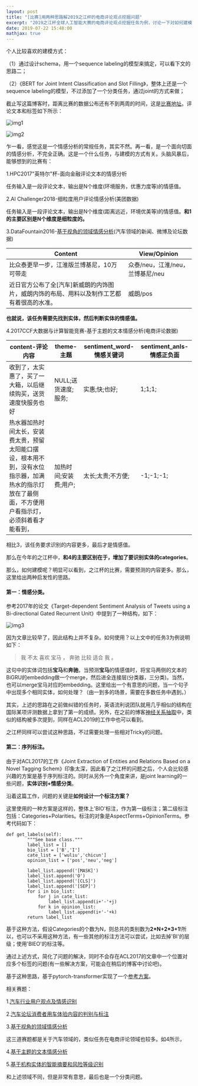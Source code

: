 ```yaml
---
layout: post
title: "[比赛]用两种思路解2019之江杯的电商评论观点挖掘问题"
excerpt: "2019之江杯全球人工智能大赛的电商评论观点挖掘任务为例，讨论一下对如何建模的思考。"
date: 2019-07-22 15:48:00
mathjax: true
---
```


个人比较喜欢的建模方式：

（1）通过设计schema，用一个sequence labeling的模型来搞定，可以看下文的思路二；

（2）《BERT for Joint Intent Classification and Slot Filling》，整体上还是一个sequence labeling的模型，不过添加了一个分类任务，通过joint的方式来做；


截止写这篇博客时，距离比赛的数据公布还有不到两周的时间，这是[比赛地址](https://zhejianglab.aliyun.com/entrance/231731/information)。评论文本和标签如下所示：

![img1](http://wx4.sinaimg.cn/mw690/aba7d18bgy1g58qhhmkgoj20vy0ckq6p.jpg)

![img2](http://wx2.sinaimg.cn/mw690/aba7d18bgy1g58qhdo9qzj20vo0a2n0n.jpg)

乍一看，感觉这是一个情感分析的常规任务，其实不然。再一看，是一个面向切面的情感分析，不完全正确。这是一个什么任务，与建模的方式有关。头脑风暴后，能够想到的比赛有：

1.HPC2017"英特尔"杯-面向金融评论文本的情感分析

任务输入是一段评论文本，输出是N个维度(环境服务，优惠力度等)的情感值。

2.AI Challenger2018-细粒度用户评论情感分析(美团数据)

任务输入是一段评论文本，输出是N个维度(距离远近，环境优美等)的情感值。**和1的主要区别是N个维度是细粒度的。**

3.DataFountain2016-[基于视角的领域情感分析](https://www.datafountain.cn/competitions/237/faq)(汽车领域的新闻、微博及论坛数据)

|Content|View/Opinion|
|------|------|
|比众泰更早一步，江淮版兰博基尼，10万可带走|众泰/neu，江淮/neu，兰博基尼/neu|
|近日官方公布了全[汽车]新威朗的内饰图片，威朗内饰的布局、用料以及制作工艺都有着很高的水准。|威朗/pos|

**也就说，该任务需要先找到实体，然后判断实体的情感值。**


4.2017CCF大数据与计算智能竞赛-基于主题的文本情感分析(电商评论数据)

|	content-评论内容|	theme-主题|	sentiment\_word-情感关键词|sentiment_anls-情感正负面|
|------|------|------|------|
|收到了，太实惠了，买了一大箱，以后继续购买，送货速度快服务也好|NULL;送货速度;服务;|	实惠;快;也好;	|1;1;1;|
|	热水器加热时间太长，安装费太贵，预留太阳能口摆设，根本用不到，没有水位指示器，加满热水的指示灯放在了最侧面，不方便用户看指示灯，必须斜着看才能看到，|	加热时间;安装费;用户;	|太长;太贵;不方便;	|-1;-1;-1;|

相比3，该任务要求识别的内容更多，最后才是情感值。

那么在今年的之江杯中，**和4的主要区别在于，增加了要识别实体的categories**。

那么，如何建模呢？明显可以看到，之江杯的比赛，需要预测的内容更多。那么，这里给出两种启发性的思路。

#### 第一：情感分类。

参考2017年的论文《Target-dependent Sentiment Analysis of Tweets using a Bi-directional Gated Recurrent Unit》中提到了一种结构，如下：

![img3](http://wx3.sinaimg.cn/mw690/aba7d18bgy1g58p7d65q4j20xs0d50v7.jpg)

因为文章比较早了，因此结构上并不复杂。如何使用？以上文中的任务3为例说明如下：

> 我 不太 喜欢 宝马 ， 奔驰 比较 适合 我 。

这句中的实体词包括**宝马**和**奔驰**，当预测**宝马**的情感值时，将宝马两侧的文本的BiGRU的embedding做一个merge，然后进全连接层(分类器，三分类)。当然，也可以merge宝马对应的embedding。这里给出一个有意思的问题，当一个句子中出现多个相同实体，如何处理？（由一到多的场景，需要在多数任务中遇到。）

其实，上述的思路在之前做纠错的任务时，英语流利说团队就用几乎相似的结构在国际某项评测数据上拿到了第一的成绩。另外，在之前的博客[神经关系抽取](https://zhpmatrix.github.io/2019/06/30/neural-relation-extraction/)中，类似的结构被多次提到，同样在ACL2019的工作中也可以看到。

之江杯同样可以尝试这种思路，不过需要处理一些相对Tricky的问题。


#### 第二：序列标注。

由于对ACL2017的工作《Joint Extraction of Entities and Relations Based on a Novel Tagging Schem》印象太深，因此看了之江杯的问题之后，个人会比较感兴趣的方案是基于序列标注的。同时从另外一个角度来讲，是joint learning的一些问题，**实体识别+情感分类**。

沿着这篇工作，问题的关键是**如何设计一个标注方案？**

这里使用的一种方案是这样的，整体上'BIO'标注，作为第一级标注；第二级标注包括：Categories+Polarities。标注的对象是AspectTerms+OpinionTerms。参考代码如下：

```
def get_labels(self):
        """See base class."""
        label_list = []
        bio_list = ['B','I']
        cate_list = ['wuliu','chicun']
        opinion_list = ['pos','neu','neg']
        
        label_list.append('[MASK]')
        label_list.append('O')
        label_list.append('[CLS]')
        label_list.append('[SEP]')
        for i in bio_list:
            for j in cate_list:
                label_list.append(i+'-'+j)
            for k in opinion_list:
                label_list.append(i+'-'+k)
        return label_list
```

基于这种方法，假设Categories的个数为N，则总共的类别数为**2\*N+2\*3+1**!所以，也可以不采用这种方法，有一些其他的标注方法可以尝试，比如去掉'BI'的层级；使用'BIEO'的标注等。

通过上述方式，简化了问题的解决，同时不会存在ACL2017的文章中一个位置对应多个标签的问题(有一些解决方案，可能会在稍后的博客中讨论吧)。

基于这种思路，基于pytorch-transformer实现了一个[参考方案](https://github.com/zhpmatrix/pytorch-transformers/tree/zhijiang)。


相关赛题：

1.[汽车行业用户观点及情感识别](https://www.datafountain.cn/competitions/310/datasets)

2.[汽车论坛消费者用车体验内容的判别与标注](https://www.datafountain.cn/competitions/365)

3.[基于视角的领域情感分析](https://www.datafountain.cn/competitions/237/datasets)

这三道赛题都是关于汽车领域的，类似任务在电商评论领域也较多。如4所示，

4.[基于主题的文本情感分析](https://www.datafountain.cn/competitions/268/datasets)

5.[基于机构实体的智能摘要和风险等级识别](https://www.datafountain.cn/competitions/269/ranking)

和上述领域不同，但是非常有意思，最后也是一个分类问题。

